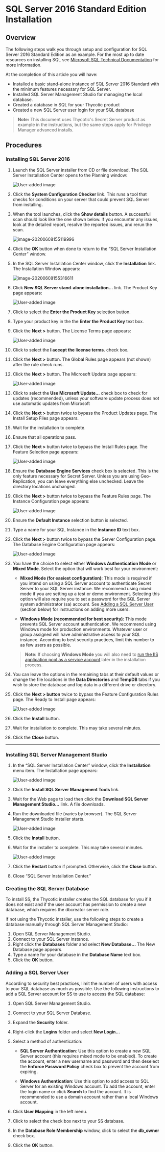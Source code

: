 [title]: # (SQL Server 2016 Standard Edition Installation)
[tags]: # (Installation, SQL Server 2016)
[priority]: #

# SQL Server 2016 Standard Edition Installation

## Overview

The following steps walk you through setup and configuration for SQL Server 2016 Standard Edition as an example. For the most up to date resources on installing SQL see [Microsoft SQL Technical Documentation](https://docs.microsoft.com/en-us/sql/?view=sql-server-ver15) for more information.

 At the completion of this article you will have: 

- Installed a basic stand-alone instance of SQL Server 2016 Standard with the minimum features necessary for SQL Server.
- Installed SQL Server Management Studio for managing the local database.
- Created a database in SQL for your Thycotic product
- Created a new SQL Server user login for your SQL database

> **Note:** This document uses Thycotic's Secret Server product as example in the instructions, but the same steps apply for Privilege Manager advanced installs.

## Procedures

### Installing SQL Server 2016

1. Launch the SQL Server installer from CD or file download. The SQL Server Installation Center opens to the Planning window:

   ![User-added image](images/clip_image001.png)

1. Click the **System Configuration Checker** link. This runs a tool that checks for conditions on your server that could prevent SQL Server from installing.

1. When the tool launches, click the **Show details** button. A successful scan should look like the one shown below. If you encounter any issues, look at the detailed report, resolve the reported issues, and rerun the scan.

   ![image-20200608155119996](images/image-20200608155119996.png)

1. Click the **OK** button when done to return to the “SQL Server Installation Center” window.

1. In the SQL Server Installation Center window, click the **Installation** link. The Installation Window appears:

   ![image-20200608155316611](images/image-20200608155316611.png)

1. Click **New SQL Server stand-alone installation…** link. The Product Key page appears:

   ![User-added image](images/clip_image006.png)

1. Click to select the **Enter the Product Key** selection button.

1. Type your product key in the the **Enter the Product Key** text box.

1. Click the **Next \>** button. The License Terms page appears:

   ![User-added image](images/clip_image008.png)

1. Click to select the **I accept the license terms**. check box.

1. Click the **Next \>** button. The Global Rules page appears (not shown) after the rule check runs.

1. Click the **Next \>** button. The Microsoft Update page appears:

   ![User-added image](images/clip_image010.png)

1. Click to select the **Use Microsoft Update…** check box to check for updates (recommended), unless your software update process does not use automatic updates from Microsoft

1. Click the **Next \>** button twice to bypass the Product Updates page. The Install Setup Files page appears. 

1. Wait for the installation to complete.

1. Ensure that all operations pass.

1. Click the **Next \>** button twice to bypass the Install Rules page. The Feature Selection page appears:

   ![User-added image](images/clip_image014.png)

   

1. Ensure the **Database Engine Services** check box is selected. This is the only feature necessary for Secret Server. Unless you are using Geo-Replication, you can leave everything else unchecked. Leave the directory locations unchanged.

1. Click the **Next \>** button twice to bypass the Feature Rules page. The Instance Configuration page appears:

   ![User-added image](images/clip_image016.png)

1. Ensure the **Default Instance** selection button is selected.

1. Type a name for your SQL Instance in the **Instance ID** text box.

1. Click the **Next \>** button twice to bypass the Server Configuration page. The Database Engine Configuration page appears:

   ![User-added image](images/clip_image020.png)

1. You have the choice to select either **Windows Authentication Mode** or **Mixed Mode**. Select the option that will work best for your environment:

    - **Mixed Mode (for easiest configuration)**: This mode is required if you intend on using a SQL Server account to authenticate Secret Server to your SQL Server instance. We recommend using mixed mode if you are setting up a test or demo environment. Selecting this option will also require you to set a password for the SQL Server system administrator (sa) account. See [Adding a SQL Server User ](https://thycotic.force.com/support/s/article/Adv-Install-SQL-2016#user)(section below) for instructions on adding more users.

    - **Windows Mode (recommended for best security)**: This mode prevents SQL Server account authentication. We recommend using Windows mode for production environments. Whatever user or group assigned will have administrative access to your SQL instance. According to best security practices, limit this number to as few users as possible.

    > **Note:** If choosing **Windows Mode** you will also need to  [run the IIS application pool as a service account](../running-ss-iis-app-pool-service-account/index.md) later in the installation process. 

1. You can leave the options in the remaining tabs at their default values or change the file locations in the **Data Directories** and **TempDB** tabs if you wish to store the database and log data in a different drive or directory. 

1. Click the **Next \> button** twice to bypass the Feature Configuration Rules page. The Ready to Install page appears:

   ![User-added image](images/clip_image022.png)

1. Click the **Install** button.

1. Wait for installation to complete. This may take several minutes. 

1. Click the **Close** button.

****

### Installing SQL Server Management Studio

1. In the “SQL Server Installation Center” window, click the **Installation** menu item. The Installation page appears:

   ![User-added image](images/clip_image024.png)

1. Click the **Install SQL Server Management Tools** link.

1. Wait for the Web page to load then click the **Download SQL Server Management Studio…** link. A file downloads.

1. Run the downloaded file (varies by browser). The SQL Server Management Studio installer starts.

   ![User-added image](images/clip_image026.png)

1. Click the **Install** button.

1. Wait for the installer to complete. This may take several minutes. 

   ![User-added image](images/clip_image028.png)

1. Click the **Restart** button if prompted. Otherwise, click the **Close** button.

1. Close “SQL Server Installation Center.”

### Creating the SQL Server Database

To install SS, the Thycotic installer creates the SQL database for you if it does not exist and if the user account has permission to create a new database, which requires the dbcreator server role.

If not using the Thycotic Installer, use the following steps to create a database manually through SQL Server Management Studio:

1. Open SQL Server Management Studio.
1. Connect to your SQL Server instance.
1. Right click the **Databases** folder and select **New Database…** The New Database page appears.
1. Type a name for your database in the **Database Name** text box.
1. Click the **OK** button.

### Adding a SQL Server User

According to security best practices, limit the number of users with access to your SQL database as much as possible. Use the following instructions to add a SQL Server account for SS to use to access the SQL database:

1. Open SQL Server Management Studio.

1. Connect to your SQL Server Database.

1. Expand the **Security** folder.

1. Right-click the **Logins** folder and select **New Login…**

1. Select a method of authentication:

   - **SQL Server Authentication**:  Use this option to create a new SQL Server account (this requires mixed mode to be enabled). To create the account, enter a new username and password and then deselect the **Enforce Password Policy** check box to prevent the account from expiring.

   - **Windows Authentication**:  Use this option to add access to SQL Server for an existing Windows account. To add the account, enter the login name or click **Search** to find the account. It is recommended to use a domain account rather than a local Windows account.

1. Click **User Mapping** in the left menu.

1. Click to select the check box next to your SS database.

1. In the **Database Role Membership** window, click to select the **db_owner** check box.

1. Click the **OK** button.

 